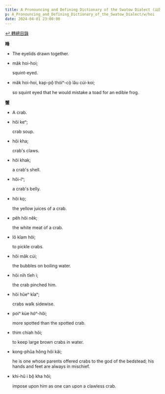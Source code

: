 ```yaml
---
title: A Pronouncing and Defining Dictionary of the Swatow Dialect (汕頭方言音義字典) / hoi
p: A_Pronouncing_and_Defining_Dictionary_of_the_Swatow_Dialect/w/hoi
date: 2024-04-01 23:00:00
---
```


[↩️ 轉總目錄](/A_Pronouncing_and_Defining_Dictionary_of_the_Swatow_Dialect)


**䀱**
- The eyelids drawn together.

- mâk hoi-hoi;

  squint-eyed.

- mâk hoi-hoi, kap-pô̤ thóiⁿ-cò̤ lău cúi-koi;

  so squint eyed that he would mistake a toad for an edible frog.

**蟹**
- A crab.

- hŏi keⁿ;

  crab soup.

- hŏi kha;

  crab's claws.

- hŏi khak;

  a crab's shell.

- hŏi-íⁿ;

  a crab's belly.

- hŏi ko̤;

  the yellow juices of a crab.

- pêh hŏi nêk;

  the white meat of a crab.

- lŏ kîam hŏi;

  to pickle crabs.

- hŏi mâk cúi;

  the bubbles on boiling water.

- hŏi nih tîeh i;

  the crab pinched him.

- hŏi hûeⁿ kîaⁿ;

  crabs walk sidewise.

- poiⁿ kùe hóⁿ-hŏi;

  more spotted than the spotted crab.

- thim chiah hŏi;

  to keep large brown crabs in water.

- kong-phûa hŏng hŏi kâi;

  he is one whose parents offered crabs to the god of the bedstead; his hands and feet are always in mischief.

- khi-hŭ i bô̤ kha hŏi;

  impose upon him as one can upon a clawless crab.